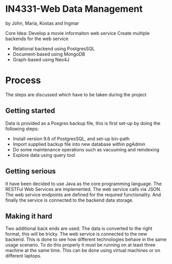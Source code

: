 # IN4331-Web Data Management
by 
John, Maria, Kostas and Ingmar

Core Idea: Develop a movie informaiton web service
Create multiple backends for the web service
- Relational backend using PostgresSQL
- Document-based using MongoDB
- Graph-based using Neo4J

# Process
The steps are discussed which have to be taken during the project

## Getting started
Data is provided as a Posgres backup file, this is first set-up by doing the following steps:
- Install version 9.6 of PostgresSQL, and set-up bin-path 
- Import supplied backup file into new database within pgAdmin
- Do some maintenance operations such as vacuuming and reindexing
- Explore data using query tool

## Getting serious
It have been decided to use Java as the core programming language. The RESTFul Web Services are implemented. The web service calls via JSON. The web service endpoints are defined for the required functionality. And finally the service is connected to the backend data storage.

## Making it hard
Two additional back ends are used. The data is converted to the right format, this will be tricky. The web service is connected to the new backend. This is done to see how different technologies behave in the same usage scenario. To do this properly it must be running on at least three machine at the same time. This can be done using virtual machines or on different laptops.
